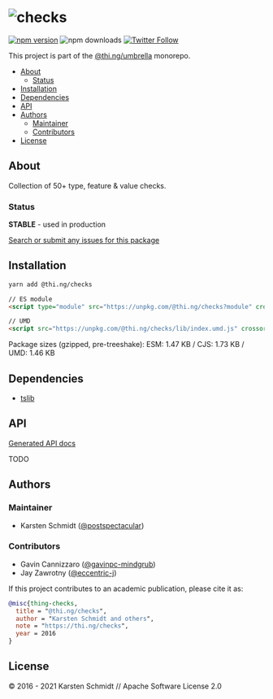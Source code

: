 <!-- This file is generated - DO NOT EDIT! -->

# ![checks](https://media.thi.ng/umbrella/banners/thing-checks.svg?37983184)

[![npm version](https://img.shields.io/npm/v/@thi.ng/checks.svg)](https://www.npmjs.com/package/@thi.ng/checks)
![npm downloads](https://img.shields.io/npm/dm/@thi.ng/checks.svg)
[![Twitter Follow](https://img.shields.io/twitter/follow/thing_umbrella.svg?style=flat-square&label=twitter)](https://twitter.com/thing_umbrella)

This project is part of the
[@thi.ng/umbrella](https://github.com/thi-ng/umbrella/) monorepo.

- [About](#about)
  - [Status](#status)
- [Installation](#installation)
- [Dependencies](#dependencies)
- [API](#api)
- [Authors](#authors)
  - [Maintainer](#maintainer)
  - [Contributors](#contributors)
- [License](#license)

## About

Collection of 50+ type, feature & value checks.

### Status

**STABLE** - used in production

[Search or submit any issues for this package](https://github.com/thi-ng/umbrella/issues?q=%5Bchecks%5D+in%3Atitle)

## Installation

```bash
yarn add @thi.ng/checks
```

```html
// ES module
<script type="module" src="https://unpkg.com/@thi.ng/checks?module" crossorigin></script>

// UMD
<script src="https://unpkg.com/@thi.ng/checks/lib/index.umd.js" crossorigin></script>
```

Package sizes (gzipped, pre-treeshake): ESM: 1.47 KB / CJS: 1.73 KB / UMD: 1.46 KB

## Dependencies

- [tslib](https://github.com/thi-ng/umbrella/tree/develop/packages/undefined)

## API

[Generated API docs](https://docs.thi.ng/umbrella/checks/)

TODO

## Authors

### Maintainer

-   Karsten Schmidt ([@postspectacular](https://github.com/postspectacular))

### Contributors

-   Gavin Cannizzaro ([@gavinpc-mindgrub](https://github.com/gavinpc-mindgrub))
-   Jay Zawrotny ([@eccentric-j](https://github.com/eccentric-j))

If this project contributes to an academic publication, please cite it as:

```bibtex
@misc{thing-checks,
  title = "@thi.ng/checks",
  author = "Karsten Schmidt and others",
  note = "https://thi.ng/checks",
  year = 2016
}
```

## License

&copy; 2016 - 2021 Karsten Schmidt // Apache Software License 2.0
